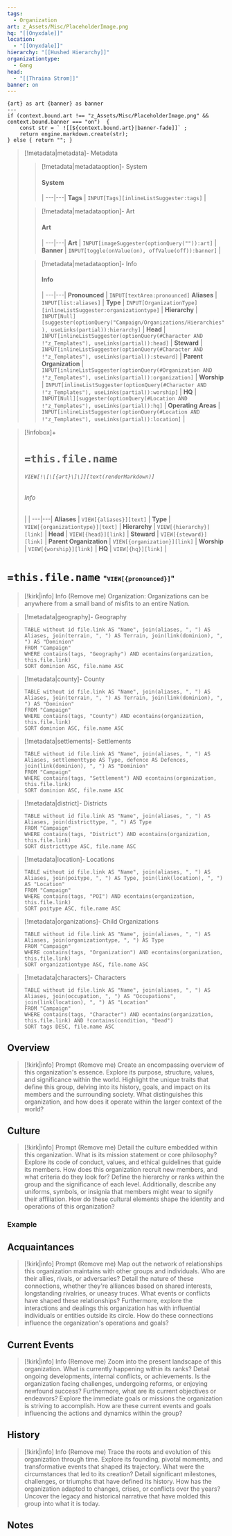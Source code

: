 ```yaml
---
tags:
  - Organization
art: z_Assets/Misc/PlaceholderImage.png
hq: "[[Onyxdale]]"
location:
  - "[[Onyxdale]]"
hierarchy: "[[Hushed Hierarchy]]"
organizationtype:
  - Gang
head:
  - "[[Thraina Strom]]"
banner: on
---
```


```meta-bind-js-view 
{art} as art {banner} as banner
--- 
if (context.bound.art !== "z_Assets/Misc/PlaceholderImage.png" && context.bound.banner === "on")  { 
    const str = ` ![[${context.bound.art}|banner-fade]]` ;
    return engine.markdown.create(str); 
} else { return ""; }
```

> [!metadata|metadata]- Metadata 
>> [!metadata|metadataoption]- System
>> #### System
>>  |
>> ---|---|
> **Tags** | `INPUT[Tags][inlineListSuggester:tags]` |
>
>> [!metadata|metadataoption]- Art
>> #### Art
>>  |
>> ---|---|
> **Art** | `INPUT[imageSuggester(optionQuery("")):art]` |
> **Banner** | `INPUT[toggle(onValue(on), offValue(off)):banner]` |
>
>> [!metadata|metadataoption]- Info
>> #### Info
>>  |
>> ---|---|
> **Pronounced** |  `INPUT[textArea:pronounced]`
> **Aliases** | `INPUT[list:aliases]` |
> **Type** | `INPUT[OrganizationType][inlineListSuggester:organizationtype]` |
> **Hierarchy** | `INPUT[Null][suggester(optionQuery("Campaign/Organizations/Hierarchies"), useLinks(partial)):hierarchy]` | 
> **Head** | `INPUT[inlineListSuggester(optionQuery(#Character AND !"z_Templates"), useLinks(partial)):head]` |
> **Steward** | `INPUT[inlineListSuggester(optionQuery(#Character AND !"z_Templates"), useLinks(partial)):steward]` |
> **Parent Organization** | `INPUT[inlineListSuggester(optionQuery(#Organization AND !"z_Templates"), useLinks(partial)):organization]` |
> **Worship** | `INPUT[inlineListSuggester(optionQuery(#Character AND !"z_Templates"), useLinks(partial)):worship]` |
> **HQ** | `INPUT[Null][suggester(optionQuery(#Location AND !"z_Templates"), useLinks(partial)):hq]` |
> **Operating Areas** | `INPUT[inlineListSuggester(optionQuery(#Location AND !"z_Templates"), useLinks(partial)):location]` |

> [!infobox]+
> # `=this.file.name`
> ###### `VIEW[!\[\[{art}\]\]][text(renderMarkdown)]`
> ###### Info
> | |
> ---|---|
> **Aliases** | `VIEW[{aliases}][text]` |
> **Type** | `VIEW[{organizationtype}][text]` |
> **Hierarchy** | `VIEW[{hierarchy}][link]` |
> **Head** | `VIEW[{head}][link]` |
> **Steward** | `VIEW[{steward}][link]` |
> **Parent Organization** | `VIEW[{organization}][link]` |
> **Worship** | `VIEW[{worship}][link]` |
> **HQ** | `VIEW[{hq}][link]` |

# `=this.file.name` <span style="font-size: medium">"`VIEW[{pronounced}]`"</span>

> [!kirk|info] Info (Remove me)
> Organization: Organizations can be anywhere from a small band of misfits to an entire Nation.

> [!metadata|geography]- Geography
> ```dataview
> TABLE without id file.link AS "Name", join(aliases, ", ") AS Aliases, join(terrain, ", ") AS Terrain, join(link(dominion), ", ") AS "Dominion"
> FROM "Campaign"
> WHERE contains(tags, "Geography") AND econtains(organization, this.file.link)
> SORT dominion ASC, file.name ASC

> [!metadata|county]- County
> ```dataview
> TABLE without id file.link AS "Name", join(aliases, ", ") AS Aliases, join(terrain, ", ") AS Terrain, join(link(dominion), ", ") AS "Dominion"
> FROM "Campaign"
> WHERE contains(tags, "County") AND econtains(organization, this.file.link)
> SORT dominion ASC, file.name ASC

> [!metadata|settlements]- Settlements
> ```dataview
> TABLE without id file.link AS "Name", join(aliases, ", ") AS Aliases, settlementtype AS Type, defence AS Defences, join(link(dominion), ", ") AS "Dominion"
> FROM "Campaign"
> WHERE contains(tags, "Settlement") AND econtains(organization, this.file.link)
> SORT dominion ASC, file.name ASC

> [!metadata|district]- Districts
> ```dataview
> TABLE without id file.link AS "Name", join(aliases, ", ") AS Aliases, join(districttype, ", ") AS Type
> FROM "Campaign"
> WHERE contains(tags, "District") AND econtains(organization, this.file.link)
> SORT districttype ASC, file.name ASC

> [!metadata|location]- Locations
> ```dataview
> TABLE without id file.link AS "Name", join(aliases, ", ") AS Aliases, join(poitype, ", ") AS Type, join(link(location), ", ") AS "Location"
> FROM "Campaign"
> WHERE contains(tags, "POI") AND econtains(organization, this.file.link)
> SORT poitype ASC, file.name ASC

> [!metadata|organizations]- Child Organizations
> ```dataview
> TABLE without id file.link AS "Name", join(aliases, ", ") AS Aliases, join(organizationtype, ", ") AS Type
> FROM "Campaign"
> WHERE contains(tags, "Organization") AND econtains(organization, this.file.link)
> SORT organizationtype ASC, file.name ASC

> [!metadata|characters]- Characters
> ```dataview
> TABLE without id file.link AS "Name", join(aliases, ", ") AS Aliases, join(occupation, ", ") AS "Occupations", join(link(location), ", ") AS "Location"
> FROM "Campaign"
> WHERE contains(tags, "Character") AND econtains(organization, this.file.link) AND !contains(condition, "Dead")
> SORT tags DESC, file.name ASC

## Overview

> [!kirk|info] Prompt (Remove me)
> Create an encompassing overview of this organization's essence. Explore its purpose, structure, values, and significance within the world. Highlight the unique traits that define this group, delving into its history, goals, and impact on its members and the surrounding society. What distinguishes this organization, and how does it operate within the larger context of the world?

## Culture

> [!kirk|info] Prompt (Remove me)
> Detail the culture embedded within this organization. What is its mission statement or core philosophy? Explore its code of conduct, values, and ethical guidelines that guide its members. How does this organization recruit new members, and what criteria do they look for? Define the hierarchy or ranks within the group and the significance of each level. Additionally, describe any uniforms, symbols, or insignia that members might wear to signify their affiliation. How do these cultural elements shape the identity and operations of this organization?

### Example
## Acquaintances

> [!kirk|info] Prompt (Remove me)
> Map out the network of relationships this organization maintains with other groups and individuals. Who are their allies, rivals, or adversaries? Detail the nature of these connections, whether they're alliances based on shared interests, longstanding rivalries, or uneasy truces. What events or conflicts have shaped these relationships? Furthermore, explore the interactions and dealings this organization has with influential individuals or entities outside its circle. How do these connections influence the organization's operations and goals?

## Current Events

> [!kirk|info] Info (Remove me)
> Zoom into the present landscape of this organization. What is currently happening within its ranks? Detail ongoing developments, internal conflicts, or achievements. Is the organization facing challenges, undergoing reforms, or enjoying newfound success? Furthermore, what are its current objectives or endeavors? Explore the immediate goals or missions the organization is striving to accomplish. How are these current events and goals influencing the actions and dynamics within the group?

## History

> [!kirk|info] Info (Remove me)
> Trace the roots and evolution of this organization through time. Explore its founding, pivotal moments, and transformative events that shaped its trajectory. What were the circumstances that led to its creation? Detail significant milestones, challenges, or triumphs that have defined its history. How has the organization adapted to changes, crises, or conflicts over the years? Uncover the legacy and historical narrative that have molded this group into what it is today.

## Notes



